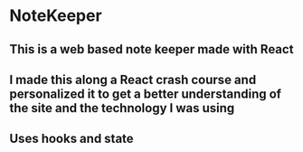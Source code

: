 # NoteKeeper

## This is a web based note keeper made with React

## I made this along a React crash course and personalized it to get a better understanding of the site and the technology I was using

## Uses hooks and state
